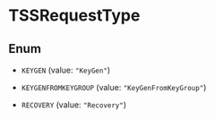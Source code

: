 

# TSSRequestType

## Enum


* `KEYGEN` (value: `"KeyGen"`)

* `KEYGENFROMKEYGROUP` (value: `"KeyGenFromKeyGroup"`)

* `RECOVERY` (value: `"Recovery"`)



